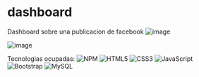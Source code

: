 # dashboard
Dashboard sobre una publicacion de facebook
![image](https://github.com/dvicampos/dashboard/assets/107318970/84cd5486-b60f-4ec9-a84c-fc96a1a2b887)

![image](https://github.com/dvicampos/dashboard/assets/107318970/e8425da5-0a92-473e-9ae4-30a74d418f97)

Tecnologias ocupadas: 
![NPM](https://img.shields.io/badge/NPM-%23000000.svg?style=for-the-badge&logo=npm&logoColor=white)
![HTML5](https://img.shields.io/badge/html5-%23E34F26.svg?style=for-the-badge&logo=html5&logoColor=white) 
![CSS3](https://img.shields.io/badge/css3-%231572B6.svg?style=for-the-badge&logo=css3&logoColor=white)
![JavaScript](https://img.shields.io/badge/javascript-%23323330.svg?style=for-the-badge&logo=javascript&logoColor=%23F7DF1E)
![Bootstrap](https://img.shields.io/badge/bootstrap-%23563D7C.svg?style=for-the-badge&logo=bootstrap&logoColor=white)
![MySQL](https://img.shields.io/badge/mysql-%2300f.svg?style=for-the-badge&logo=mysql&logoColor=white)
